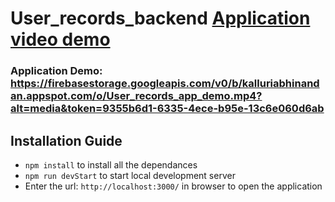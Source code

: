 # User_records_backend [Application video demo](https://firebasestorage.googleapis.com/v0/b/kalluriabhinandan.appspot.com/o/User_records_app_demo.mp4?alt=media&token=9355b6d1-6335-4ece-b95e-13c6e060d6ab)

### Application Demo: https://firebasestorage.googleapis.com/v0/b/kalluriabhinandan.appspot.com/o/User_records_app_demo.mp4?alt=media&token=9355b6d1-6335-4ece-b95e-13c6e060d6ab
## Installation Guide
- `npm install` to install all the dependances 
- `npm run devStart` to start local development server 
- Enter the url: `http://localhost:3000/` in browser to open the application
